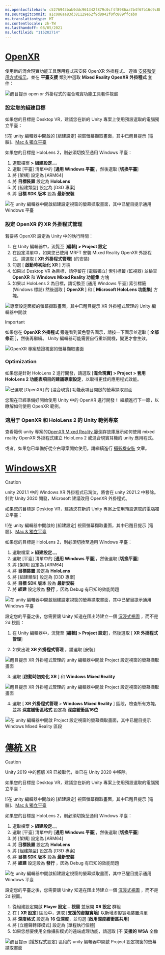```yaml
---
ms.openlocfilehash: c5276943bab0ddc961342f879c0cf4f8986aa7b4f67b16c9c8b5415ca6fc58fd
ms.sourcegitcommit: a1c086aa83d381129e62f9d8942f0fc889ffcab0
ms.translationtype: MT
ms.contentlocale: zh-TW
ms.lasthandoff: 08/05/2021
ms.locfileid: "115202714"
---
```

# <a name="openxr"></a>[OpenXR](#tab/openxr)

使用新的混合現實功能工具應用程式來安裝 OpenXR 外掛程式。 遵循 [安裝和使用方式指示](../../welcome-to-mr-feature-tool.md)，並在 **平臺支援** 類別中選取 **Mixed Reality OpenXR 外掛程式** 套件：

![醒目提示 open xr 外掛程式的混合現實功能工具套件視窗](../../images/feature-tool-openxr.png)

### <a name="setting-your-build-target"></a>設定您的組建目標

如果您的目標是 Desktop VR，建議您在新的 Unity 專案上使用預設選取的電腦獨立平臺：

![在 unity 編輯器中開啟的 [組建設定] 視窗螢幕擷取畫面，其中已醒目提示 [電腦]、[Mac & 獨立平臺](../../images/wmr-config-img-3.png)

如果您的目標是 HoloLens 2，則必須切換至通用 Windows 平臺：

1. 選取檔案 **> 組建設定**.。。
2. 選取 [平臺] 清單中的 [**通用 Windows 平臺**]，然後選取 [**切換平臺**]
3. 將 [架構] 設定為 [ARM64]
4. 將 **目標裝置** 設定為 **HoloLens**
5. 將 [組建類型] 設定為 [D3D 專案]
6. 將 **目標 SDK 版本** 設為 **最新安裝**

![在 unity 編輯器中開啟組建設定視窗的螢幕擷取畫面，其中已醒目提示通用 Windows 平臺](../../images/wmr-config-img-4.png)

### <a name="configuring-xr-plugin-management-for-openxr"></a>設定 OpenXR 的 XR 外掛程式管理

若要將 OpenXR 設定為 Unity 中的執行時間：

1. 在 Unity 編輯器中，流覽至 [**編輯] > Project 設定**
2. 在設定清單中，如果您已使用 MRFT 安裝 Mixed Reality OpenXR 外掛程式，請選取 [ **XR 外掛程式管理**] (的安裝) 
3. 勾選 [ **啟動時初始化 XR** ] 方塊
4. 如果以 Desktop VR 為目標，請停留在 [電腦獨立] 索引標籤 (監視器) 並檢查 **OpenXR** 和 **Windows Mixed Reality 功能集** 方塊
5. 如果以 HoloLens 2 為目標，請切換至 [通用 Windows 平臺] 索引標籤 (Windows 標誌) 然後選取 [ **OpenXR** ] 和 [ **Microsoft HoloLens 功能集**] 方塊。

![專案設定面板的螢幕擷取畫面，其中已醒目提示 XR 外掛程式管理的 Unity 編輯器中開啟](../../images/openxr-img-05.png)

> [!IMPORTANT]
> 如果您在 **OpenXR 外掛程式** 旁邊看到黃色警告圖示，請按一下圖示並選取 [ **全部修正** ]，然後再繼續。 Unity 編輯器可能需要自行重新開機，變更才會生效。

![OpenXR 專案驗證視窗的螢幕擷取畫面](../../images/openxr-img-06.png)

### <a name="optimization"></a>Optimization

如果您是針對 HoloLens 2 進行開發，請選取 [**混合現實] > Project > 套用 HoloLens 2 功能表項目的建議專案設定**，以取得更佳的應用程式效能。

![已選取 [OpenXR] 的 [混合現實] 功能表項目開啟的螢幕擷取畫面](../../images/openxr-img-08.png)

您現在已經準備好開始使用 Unity 中的 OpenXR 進行開發！  繼續進行下一節，以瞭解如何使用 OpenXR 範例。

### <a name="unity-sample-projects-for-openxr-and-hololens-2"></a>適用于 OpenXR 和 HoloLens 2 的 Unity 範例專案

查看範例 unity 專案的[OpenXR Mixed Reality 範例](https://github.com/microsoft/OpenXR-Unity-MixedReality-Samples)存放庫展示如何使用 mixed reality OpenXR 外掛程式建立 HoloLens 2 或混合現實耳機的 unity 應用程式。

或者，如果您已準備好從空白專案開始使用，請繼續進行 [攝影機安裝](../../camera-in-unity.md) 文章。

# <a name="windows-xr"></a>[WindowsXR](#tab/windowsxr)

> [!CAUTION]
> unity 2021.1 中的 Windows XR 外掛程式已淘汰，將會在 unity 2021.2 中移除。  針對 Unity 2020 開發，Microsoft 建議改用 OpenXR 外掛程式。

如果您的目標是 Desktop VR，建議您在新的 Unity 專案上使用預設選取的電腦獨立平臺：

![在 unity 編輯器中開啟的 [組建設定] 視窗螢幕擷取畫面，其中已醒目提示 [電腦]、[Mac & 獨立平臺](../../images/wmr-config-img-3.png)

如果您的目標是 HoloLens 2，則必須切換至通用 Windows 平臺：

1.  選取檔案 **> 組建設定**.。。
2.  選取 [平臺] 清單中的 [**通用 Windows 平臺**]，然後選取 [**切換平臺**]
3.  將 [架構] 設定為 [ARM64]
4.  將 **目標裝置** 設定為 **HoloLens**
5.  將 [組建類型] 設定為 [D3D 專案]
6.  將 **目標 SDK 版本** 設為 **最新安裝**
7.  將 **組建** 設定設為 **發行** ，因為 Debug 有已知的效能問題

![在 unity 編輯器中開啟組建設定視窗的螢幕擷取畫面，其中已醒目提示通用 Windows 平臺](../../images/wmr-config-img-4.png)

設定您的平臺之後，您需要讓 Unity 知道在匯出時建立一個 [沉浸式視圖](../../../../design/app-views.md) ，而不是2d 視圖：

1. 在 Unity 編輯器中，流覽至 [**編輯] > Project 設定**]，然後選取 [ **XR 外掛程式管理**]

2. 如果出現 **XR 外掛程式管理** ，請選取 [安裝]

![醒目提示 XR 外掛程式管理的 unity 編輯器中開啟 Project 設定視窗的螢幕擷取畫面](../../images/wmr-config-img-5.png)

3. 選取 [**啟動時初始化 XR** ] 和 **Windows Mixed Reality**

![醒目提示 XR 外掛程式管理的 unity 編輯器中開啟 Project 設定視窗的螢幕擷取畫面](../../images/wmr-config-img-7.png)

4. 選取 [ **XR 外掛程式管理**  >  **Windows Mixed Reality** ] 區段，檢查所有方塊，並將 **深度緩衝區格式** 設定為 **深度緩衝區16位**

![在 unity 編輯器中開啟 Project 設定視窗的螢幕擷取畫面，其中已醒目提示 Windows Mixed Reality 區段](../../images/wmr-config-img-8.png)

# <a name="legacy-xr"></a>[傳統 XR](#tab/legacy)

> [!CAUTION]
> Unity 2019 中的舊版 XR 已被取代，並已在 Unity 2020 中移除。

如果您的目標是 Desktop VR，建議您在新的 Unity 專案上使用預設選取的電腦獨立平臺：

![在 unity 編輯器中開啟的 [組建設定] 視窗螢幕擷取畫面，其中已醒目提示 [電腦]、[Mac & 獨立平臺](../../images/wmr-config-img-3.png)

如果您的目標是 HoloLens 2，則必須切換至通用 Windows 平臺：

1.  選取檔案 **> 組建設定**.。。
2.  選取 [平臺] 清單中的 [**通用 Windows 平臺**]，然後選取 [**切換平臺**]
3.  將 [架構] 設定為 [ARM64]
4.  將 **目標裝置** 設定為 **HoloLens**
5.  將 [組建類型] 設定為 [D3D 專案]
6.  將 **目標 SDK 版本** 設為 **最新安裝**
7.  將 **組建** 設定設為 **發行** ，因為 Debug 有已知的效能問題

![在 unity 編輯器中開啟組建設定視窗的螢幕擷取畫面，其中已醒目提示通用 Windows 平臺](../../images/wmr-config-img-4.png)

設定您的平臺之後，您需要讓 Unity 知道在匯出時建立一個 [沉浸式視圖](../../../../design/app-views.md) ，而不是2d 視圖。

1. 從組建設定開啟 **Player 設定**... **視窗** 並展開 **XR 設定** 群組
2. 在 [ **XR 設定**] 區段中，選取 [**支援的虛擬實境**] 以新增虛擬實境裝置清單
3. 將 **深度格式** 設定為 **16 位深度**，並勾選 [**啟用深度緩衝區共用**]
4. 將 [立體聲轉譯模式] 設定為 [單程執行個體]
5. 如果您想要使用全像攝影模式的遠端處理功能，請選取 [不 **支援的 WSA** 全像

![醒目提示 [播放程式設定] 區段的 unity 編輯器中開啟 Project 設定視窗的螢幕擷取畫面](../../images/wmr-config-img-9.png)
